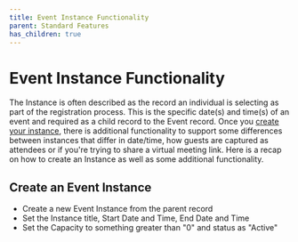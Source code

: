 ```yaml
---
title: Event Instance Functionality
parent: Standard Features
has_children: true
---
```


# Event Instance Functionality

The Instance is often described as the record an individual is selecting as part of the registration process. This is the specific date(s) and time(s) of an event and required as a child record to the Event record. Once you [create your instance](https://sfdo-community-sprints.github.io/summit-events-app-documentation/docs/Getting-Started/create-basic-event/#create-the-related-event-instance), there is additional functionality to support some differences between instances that differ in date/time, how guests are captured as attendees or if you're trying to share a virtual meeting link. Here is a recap on how to create an Instance as well as some additional functionality.

## Create an Event Instance

- Create a new Event Instance from the parent record
- Set the Instance title, Start Date and Time, End Date and Time
- Set the Capacity to something greater than "0" and status as "Active"

